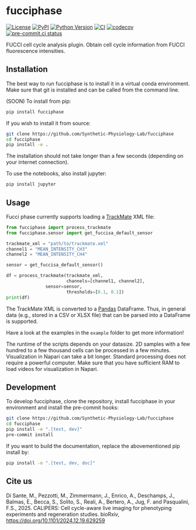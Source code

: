 # fucciphase

[![License](https://img.shields.io/pypi/l/fucciphase.svg?color=green)](https://github.com/Synthetic-Physiology-Lab/fucciphase/raw/main/LICENSE)
[![PyPI](https://img.shields.io/pypi/v/fucciphase.svg?color=green)](https://pypi.org/project/fucciphase)
[![Python Version](https://img.shields.io/pypi/pyversions/fucciphase.svg?color=green)](https://python.org)
[![CI](https://github.com/Synthetic-Physiology-Lab/fucciphase/actions/workflows/ci.yml/badge.svg)](https://github.com/Synthetic-Physiology-Lab/fucciphase/actions/workflows/ci.yml)
[![codecov](https://codecov.io/gh/Synthetic-Physiology-Lab/fucciphase/branch/main/graph/badge.svg)](https://codecov.io/gh/Synthetic-Physiology-Lab/fucciphase)
[![pre-commit.ci status](https://results.pre-commit.ci/badge/github/Synthetic-Physiology-Lab/fucciphase/main.svg)](https://results.pre-commit.ci/latest/github/Synthetic-Physiology-Lab/fucciphase/main)

FUCCI cell cycle analysis plugin.
Obtain cell cycle information from FUCCI fluorescence intensities.

## Installation

The best way to run fucciphase is to install it in a virtual conda environment.
Make sure that git is installed and can be called from the command line.

(SOON) To install from pip:

```bash
pip install fucciphase
```

If you wish to install it from source:
    
```bash
git clone https://github.com/Synthetic-Physiology-Lab/fucciphase
cd fucciphase
pip install -e .
```

The installation should not take longer than a few seconds (depending on your internet connection).

To use the notebooks, also install jupyter:
    
```bash
pip install jupyter
```

## Usage

Fucci phase currently supports loading a 
[TrackMate](https://imagej.net/plugins/trackmate/) XML file:

```python
from fucciphase import process_trackmate
from fucciphase.sensor import get_fuccisa_default_sensor

trackmate_xml = "path/to/trackmate.xml"
channel1 = "MEAN_INTENSITY_CH3"
channel2 = "MEAN_INTENSITY_CH4"

sensor = get_fuccisa_default_sensor()

df = process_trackmate(trackmate_xml,
                       channels=[channel1, channel2],
		       sensor=sensor,
                       thresholds=[0.1, 0.1])
print(df)
```

The TrackMate XML is converted to a [Pandas](https://pandas.pydata.org/) DataFrame.
Thus, in general data (e.g., stored in a CSV or XLSX file) that can be parsed into
a DataFrame is supported.

Have a look at the examples in the `example` folder to get more information!

The runtime of the scripts depends on your datasize. 2D samples with a few hundred to a few thousand cells
can be processed in a few minutes. Visualization in Napari can take a bit longer.
Standard processing does not require a powerful computer.
Make sure that you have sufficient RAM to load videos for visualization in Napari.

## Development

To develop fucciphase, clone the repository, install fucciphase in your environment
and install the pre-commit hooks:

```bash
git clone https://github.com/Synthetic-Physiology-Lab/fucciphase
cd fucciphase
pip install -e ".[test, dev]"
pre-commit install
```

If you want to build the documentation, replace the abovementioned pip install by:
```bash
pip install -e ".[test, dev, doc]"
```

## Cite us

Di Sante, M., Pezzotti, M., Zimmermann, J., Enrico, A., Deschamps, J., Balmas, E.,
Becca, S., Solito, S., Reali, A., Bertero, A., Jug, F. and Pasqualini, F.S., 2025.
CALIPERS: Cell cycle-aware live imaging for phenotyping experiments and regeneration studies.
bioRxiv, https://doi.org/10.1101/2024.12.19.629259 
